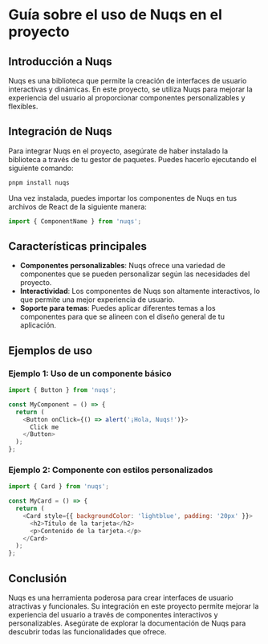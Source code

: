 # Guía sobre el uso de Nuqs en el proyecto

## Introducción a Nuqs

Nuqs es una biblioteca que permite la creación de interfaces de usuario interactivas y dinámicas. En este proyecto, se utiliza Nuqs para mejorar la experiencia del usuario al proporcionar componentes personalizables y flexibles.

## Integración de Nuqs

Para integrar Nuqs en el proyecto, asegúrate de haber instalado la biblioteca a través de tu gestor de paquetes. Puedes hacerlo ejecutando el siguiente comando:

```bash
pnpm install nuqs
```

Una vez instalada, puedes importar los componentes de Nuqs en tus archivos de React de la siguiente manera:

```javascript
import { ComponentName } from 'nuqs';
```

## Características principales

- **Componentes personalizables**: Nuqs ofrece una variedad de componentes que se pueden personalizar según las necesidades del proyecto.
- **Interactividad**: Los componentes de Nuqs son altamente interactivos, lo que permite una mejor experiencia de usuario.
- **Soporte para temas**: Puedes aplicar diferentes temas a los componentes para que se alineen con el diseño general de tu aplicación.

## Ejemplos de uso

### Ejemplo 1: Uso de un componente básico

```javascript
import { Button } from 'nuqs';

const MyComponent = () => {
  return (
    <Button onClick={() => alert('¡Hola, Nuqs!')}>
      Click me
    </Button>
  );
};
```

### Ejemplo 2: Componente con estilos personalizados

```javascript
import { Card } from 'nuqs';

const MyCard = () => {
  return (
    <Card style={{ backgroundColor: 'lightblue', padding: '20px' }}>
      <h2>Título de la tarjeta</h2>
      <p>Contenido de la tarjeta.</p>
    </Card>
  );
};
```

## Conclusión

Nuqs es una herramienta poderosa para crear interfaces de usuario atractivas y funcionales. Su integración en este proyecto permite mejorar la experiencia del usuario a través de componentes interactivos y personalizables. Asegúrate de explorar la documentación de Nuqs para descubrir todas las funcionalidades que ofrece.
